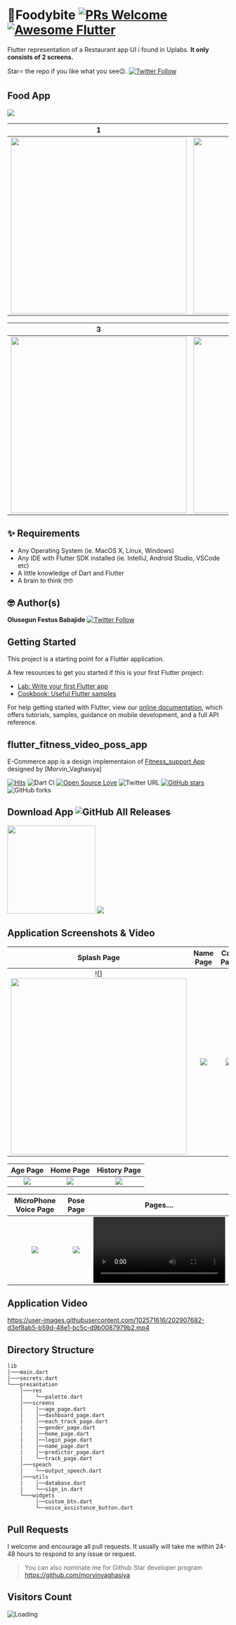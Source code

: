 # 🍔Foodybite [![PRs Welcome](https://img.shields.io/badge/PRs-welcome-brightgreen.svg?style=flat-square)](http://makeapullrequest.com) <a href="https://github.com/Solido/awesome-flutter"><img alt="Awesome Flutter" src="https://img.shields.io/badge/Awesome-Flutter-blue.svg?longCache=true&style=flat-square" /></a>

Flutter representation of a Restaurant app UI i found in Uplabs. 
**It only consists of 2 screens.**

Star⭐ the repo if you like what you see😉.
[![Twitter Follow](https://img.shields.io/twitter/follow/iamjideguru.svg?style=social)](https://twitter.com/iamjideguru)


## Food App

<img src="ss/1.png"/>

| 1 | 2|
|------|-------|
|<img src="ss/2.png" width="400">|<img src="ss/3.png" width="400">|

| 3 | 4|
|------|-------|
|<img src="ss/4.png" width="400">|<img src="ss/5.png" width="400">|



## ✨ Requirements
* Any Operating System (ie. MacOS X, Linux, Windows)
* Any IDE with Flutter SDK installed (ie. IntelliJ, Android Studio, VSCode etc)
* A little knowledge of Dart and Flutter
* A brain to think 🤓🤓

## 🤓 Author(s)
**Olusegun Festus Babajide** [![Twitter Follow](https://img.shields.io/twitter/follow/iamjideguru.svg?style=social)](https://twitter.com/iamjideguru)

## Getting Started

This project is a starting point for a Flutter application.

A few resources to get you started if this is your first Flutter project:

- [Lab: Write your first Flutter app](https://flutter.io/docs/get-started/codelab)
- [Cookbook: Useful Flutter samples](https://flutter.io/docs/cookbook)

For help getting started with Flutter, view our 
[online documentation](https://flutter.io/docs), which offers tutorials, 
samples, guidance on mobile development, and a full API reference.

## flutter_fitness_video_poss_app

E-Commerce app is a design implementaion of [Fitness_support App](https://user-images.githubusercontent.com/102571616/202905028-b3fc987f-c0c4-40e5-8d7c-ab393974e457.jpg) designed by [Morvin_Vaghasiya]

[![Hits](https://hits.seeyoufarm.com/api/count/incr/badge.svg?url=https%3A%2F%2Fgithub.com%2FTheAlphamerc%2Fflutter_ecommerce_app&count_bg=%2379C83D&title_bg=%23555555&icon=&icon_color=%23E7E7E7&title=hits&edge_flat=false)](https://hits.seeyoufarm.com) ![Dart CI](https://github.com/TheAlphamerc/flutter_ecommerce_app/workflows/Dart%20CI/badge.svg) [![Open Source Love](https://badges.frapsoft.com/os/v2/open-source.svg?v=103)](https://github.com/Thealphamerc/flutter_ecommerce_app)   ![Twitter URL](https://img.shields.io/twitter/url?style=social&url=https%3A%2F%2Ftwitter.com%2Fthealphamerc) [![GitHub stars](https://img.shields.io/github/stars/Thealphamerc/flutter_ecommerce_app?style=social)](https://github.com/login?return_to=%2FTheAlphamerc%flutter_ecommerce_app) ![GitHub forks](https://img.shields.io/github/forks/TheAlphamerc/flutter_ecommerce_app?style=social) 


## Download App ![GitHub All Releases](https://img.shields.io/github/downloads/Thealphamerc/flutter_ecommerce_app/total?color=green)
<a href="https://drive.google.com/uc?export=download&id=1fTt5A-AiaRQuk_Jb6ZDlfst6F5LK38hQ"><img src="https://playerzon.com/asset/download.png" width="200"></img></a>
<img src="https://user-images.githubusercontent.com/102571616/202905028-b3fc987f-c0c4-40e5-8d7c-ab393974e457.jpg"  />


## Application Screenshots & Video

  Splash Page                 |   Name Page        |  Cast Page
:-------------------------:|:-------------------------:|:-------------------------:
![]<img src="ss/2.png" width="400">|![](https://user-images.githubusercontent.com/102571616/202905328-6cb488a4-4aec-4c26-ae75-e9fc488e5a8c.jpg?raw=true)|![](https://user-images.githubusercontent.com/102571616/202905356-890bc1b1-a198-4a04-ab6f-a302614eeab1.jpg?raw=true)



  Age Page                 |   Home Page        |  History Page
:-------------------------:|:-------------------------:|:-------------------------:
![](https://user-images.githubusercontent.com/102571616/202905454-c43ffc14-6e85-4fdd-9c53-b9a607d4fbca.jpg?raw=true)|![](https://user-images.githubusercontent.com/102571616/202905491-df192743-3aa6-4435-9c08-3ff8feaa6cb1.jpg?raw=true)|![](https://user-images.githubusercontent.com/102571616/202905532-63c51212-3ae0-4d79-853d-443933135e92.jpg?raw=true)



  MicroPhone Voice Page                 |   Pose Page       |  Pages....
:-------------------------:|:-------------------------:|:-------------------------:
![](https://user-images.githubusercontent.com/102571616/202905562-b035ad40-a659-410a-a567-b9e60771f7be.jpg?raw=true)|![](https://user-images.githubusercontent.com/102571616/202905567-02c26d82-b1c8-4396-9986-3bede2d4b0f7.jpg?raw=true)|![](https://user-images.githubusercontent.com/102571616/202907461-dedc4f30-b488-49d6-a025-321f0eaa41e0.mp4)


## Application Video
https://user-images.githubusercontent.com/102571616/202907682-d3ef8ab5-b59d-48e1-bc5c-d9b0087979b2.mp4



## Directory Structure
```
lib
│───main.dart 
|───secrets.dart 
└───presantation
    │───res
    |    └──palette.dart
    │───screens
    │    │──age_page.dart
    |    │──dashboard_page.dart
    |    │──each_track_page.dart 
    |    │──gender_page.dart
    |    │──home_page.dart
    |    │──login_page.dart
    |    │──name_page.dart
    |    │──predictor_page.dart
    |    └──track_page.dart
    │───speach
    |    └──output_speech.dart
    │───utils
    |    │──database.dart
    |    └──sign_in.dart
    └───widgets
         │──custom_btn.dart
         └──voice_assistance_button.dart
```
## Pull Requests

I welcome and encourage all pull requests. It usually will take me within 24-48 hours to respond to any issue or request.

> You can also nominate me for Github Star developer program
>https://github.com/morvinvaghasiya
## Visitors Count

<img align="left" src = "https://profile-counter.glitch.me/flutter_fitness_video_poss_app/count.svg" alt ="Loading">

